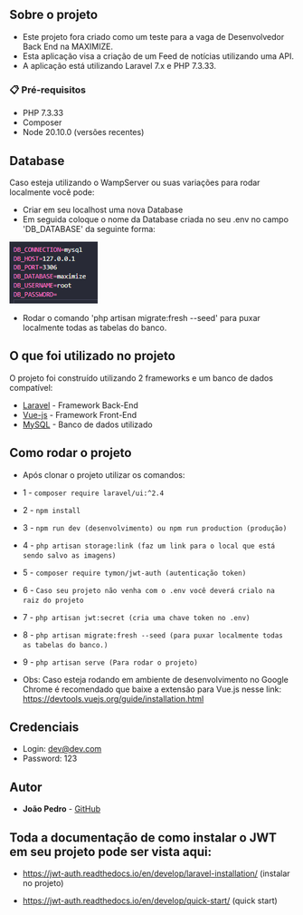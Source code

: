 ## Sobre o projeto
- Este projeto fora criado como um teste para a vaga de Desenvolvedor Back End na MAXIMIZE.
- Esta aplicação visa a criação de um Feed de notícias utilizando uma API.
- A aplicação está utilizando Laravel 7.x e PHP 7.3.33.

### 📋 Pré-requisitos

- PHP 7.3.33
- Composer
- Node 20.10.0 (versões recentes)

## Database
Caso esteja utilizando o WampServer ou suas variações para rodar localmente você pode:

- Criar em seu localhost uma nova Database
- Em seguida coloque o nome da Database criada no seu .env no campo 'DB_DATABASE' da seguinte forma: 

![alt text](image.png)

- Rodar o comando 'php artisan migrate:fresh --seed' para puxar localmente todas as tabelas do banco.

## O que foi utilizado no projeto

O projeto foi construído utilizando 2 frameworks e um banco de dados compatível:

* [Laravel](https://laravel.com/docs/7.x) - Framework Back-End
* [Vue-js](https://vuejs.org/) - Framework Front-End
* [MySQL](https://www.mysql.com/) - Banco de dados utilizado


## Como rodar o projeto
- Após clonar o projeto utilizar os comandos:

- 1 - ```composer require laravel/ui:^2.4```
- 2 - ```npm install```
- 3 - ```npm run dev (desenvolvimento) ou npm run production (produção)```
- 4 - ```php artisan storage:link (faz um link para o local que está sendo salvo as imagens)```
- 5 - ```composer require tymon/jwt-auth (autenticação token)```
- 6 - ```Caso seu projeto não venha com o .env você deverá crialo na raiz do projeto```
- 7 - ```php artisan jwt:secret (cria uma chave token no .env)```
- 8 - ```php artisan migrate:fresh --seed (para puxar localmente todas as tabelas do banco.)```
- 9 - ```php artisan serve (Para rodar o projeto)```
- Obs: Caso esteja rodando em ambiente de desenvolvimento no Google Chrome é recomendado que baixe a extensão para Vue.js nesse link:
https://devtools.vuejs.org/guide/installation.html

## Credenciais
- Login: dev@dev.com
- Password: 123

## Autor

* **João Pedro** - [GitHub](https://github.com/jp-avr)


## Toda a documentação de como instalar o JWT em seu projeto pode ser vista aqui:

- https://jwt-auth.readthedocs.io/en/develop/laravel-installation/ (instalar no projeto)

- https://jwt-auth.readthedocs.io/en/develop/quick-start/ (quick start)

